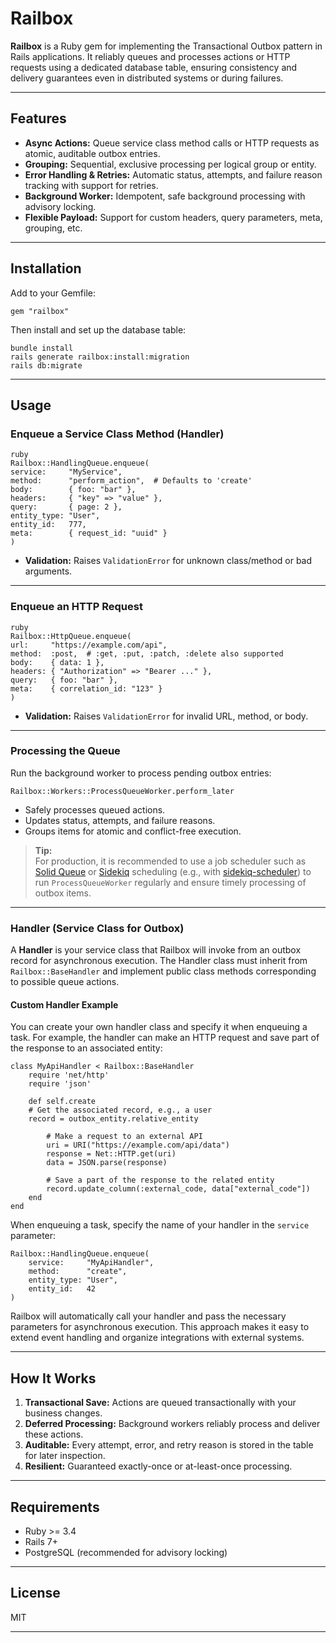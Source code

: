# Railbox

**Railbox** is a Ruby gem for implementing the Transactional Outbox pattern in Rails applications. It reliably queues and processes actions or HTTP requests using a dedicated database table, ensuring consistency and delivery guarantees even in distributed systems or during failures.

---

## Features

- **Async Actions:** Queue service class method calls or HTTP requests as atomic, auditable outbox entries.
- **Grouping:** Sequential, exclusive processing per logical group or entity.
- **Error Handling & Retries:** Automatic status, attempts, and failure reason tracking with support for retries.
- **Background Worker:** Idempotent, safe background processing with advisory locking.
- **Flexible Payload:** Support for custom headers, query parameters, meta, grouping, etc.

---

## Installation

Add to your Gemfile:
```
gem "railbox"
```
Then install and set up the database table:
```
bundle install
rails generate railbox:install:migration
rails db:migrate
```
---

## Usage

### Enqueue a Service Class Method (Handler)
```
ruby
Railbox::HandlingQueue.enqueue(
service:     "MyService",
method:      "perform_action",  # Defaults to 'create'
body:        { foo: "bar" },
headers:     { "key" => "value" },
query:       { page: 2 },
entity_type: "User",
entity_id:   777,
meta:        { request_id: "uuid" }
)
```
- **Validation:** Raises `ValidationError` for unknown class/method or bad arguments.

---

### Enqueue an HTTP Request
```
ruby
Railbox::HttpQueue.enqueue(
url:     "https://example.com/api",
method:  :post,  # :get, :put, :patch, :delete also supported
body:    { data: 1 },
headers: { "Authorization" => "Bearer ..." },
query:   { foo: "bar" },
meta:    { correlation_id: "123" }
)
```
- **Validation:** Raises `ValidationError` for invalid URL, method, or body.

---

### Processing the Queue

Run the background worker to process pending outbox entries:
```
Railbox::Workers::ProcessQueueWorker.perform_later
```
- Safely processes queued actions.
- Updates status, attempts, and failure reasons.
- Groups items for atomic and conflict-free execution.

> **Tip:**  
> For production, it is recommended to use a job scheduler such as [Solid Queue](https://github.com/basecamp/solid_queue) or [Sidekiq](https://sidekiq.org/) scheduling (e.g., with [sidekiq-scheduler](https://github.com/sidekiq-scheduler/sidekiq-scheduler)) to run `ProcessQueueWorker` regularly and ensure timely processing of outbox items.


---

### Handler (Service Class for Outbox)

A **Handler** is your service class that Railbox will invoke from an outbox record for asynchronous execution. The Handler class must inherit from `Railbox::BaseHandler` and implement public class methods corresponding to possible queue actions.

#### Custom Handler Example

You can create your own handler class and specify it when enqueuing a task. For example, the handler can make an HTTP request and save part of the response to an associated entity:
```
class MyApiHandler < Railbox::BaseHandler
    require 'net/http'
    require 'json'

    def self.create
    # Get the associated record, e.g., a user
    record = outbox_entity.relative_entity
    
        # Make a request to an external API
        uri = URI("https://example.com/api/data")
        response = Net::HTTP.get(uri)
        data = JSON.parse(response)
    
        # Save a part of the response to the related entity
        record.update_column(:external_code, data["external_code"])
    end
end
```
When enqueuing a task, specify the name of your handler in the `service` parameter:
```
Railbox::HandlingQueue.enqueue(
    service:     "MyApiHandler",
    method:      "create",
    entity_type: "User",
    entity_id:   42
)
```
Railbox will automatically call your handler and pass the necessary parameters for asynchronous execution. This approach makes it easy to extend event handling and organize integrations with external systems.

---

## How It Works

1. **Transactional Save:** Actions are queued transactionally with your business changes.
2. **Deferred Processing:** Background workers reliably process and deliver these actions.
3. **Auditable:** Every attempt, error, and retry reason is stored in the table for later inspection.
4. **Resilient:** Guaranteed exactly-once or at-least-once processing.

---

## Requirements

- Ruby >= 3.4
- Rails 7+
- PostgreSQL (recommended for advisory locking)

---

## License

MIT

---
